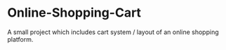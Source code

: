 # Online-Shopping-Cart
A small project which includes cart system / layout of an online shopping platform.
